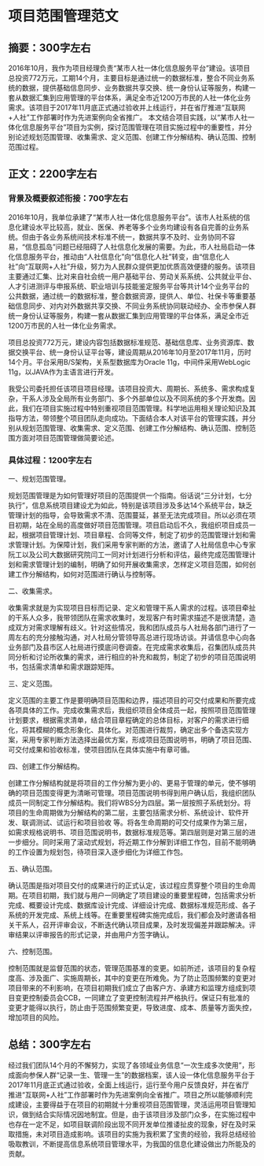 # 项目范围管理范文

## 摘要：300字左右
2016年10月，我作为项目经理负责“某市人社一体化信息服务平台”建设。该项目总投资772万元，工期14个月，主要目标是通过统一的数据标准，整合不同业务系统的数据，提供基础信息同步、业务数据共享交换、统一身份认证等服务，构建一套从数据汇集到应用管理的平台体系，满足全市近1200万市民的人社一体化业务需求。该项目于2017年11月底正式通过验收并上线运行，并在省厅推进“互联网+人社”工作部署时作为先进案例向全省推广。
本文结合项目实践，以“某市人社一体化信息服务平台”项目为实例，探讨范围管理在项目实施过程中的重要性，并分别论述规划范围管理、收集需求、定义范围、创建工作分解结构、确认范围、控制范围过程。

## 正文：2200字左右
### 背景及概要叙述衔接：700字左右
2016年10月，我单位承建了“某市人社一体化信息服务平台”。该市人社系统的信息化建设水平比较高，就业、医保、养老等多个业务均建设有各自完善的业务系统。但由于各业务系统间技术标准不统一，数据共享不及时、业务协同不容易，“信息孤岛”问题已经阻碍了人社信息化发展的需要。为此，市人社局启动一体化信息服务平台，推动由“人社信息化”向“信息化人社”转变，由“信息化人社”向“互联网+人社”升级，努力为人民群众提供更加优质高效便捷的服务。该项目主要通过汇集、比对来自社会统一用户基础平台、劳动关系系统、公共就业平台、人才引进测评与申报系统、职业培训与技能鉴定服务平台等共计14个业务平台的公共数据，通过统一的数据标准，整合数据资源，提供人、单位、社保卡等重要基础信息同步、对内对外数据共享交换、不同业务系统协同联动经办、全市参保人群统一身份认证等服务，构建一套从数据汇集到应用管理的平台体系，满足全市近1200万市民的人社一体化业务需求。

项目总投资772万元，建设内容包括数据标准规范、基础信息库、业务资源库、数据交换平台、统一身份认证平台等，建设周期从2016年10月至2017年11月，历时14个月。平台采用B/S架构，关系型数据库为Oracle 11g，中间件采用WebLogic 11g，以JAVA作为主语言进行开发。

我受公司委托担任该项目项目经理。该项目投资大、周期长、系统多、需求构成复杂，干系人涉及全局所有业务部门、多个外部单位以及不同系统的多个开发商。因此，我们在项目实施过程中特别重视项目范围管理。科学地运用相关理论知识及其指导方法，带领整个项目团队走向成功。下面结合本人对该平台的管理实践，并分别从规划范围管理、收集需求、定义范围、创建工作分解结构、确认范围、控制范围方面对项目范围管理做简要论述。

### 具体过程：1200字左右
一、规划范围管理。

规划范围管理是为如何管理好项目的范围提供一个指南。俗话说“三分计划，七分执行”，信息系统项目建设尤为如此，特别是该项目涉及多达14个系统平台，缺乏管理计划的指导，会导致需求不清、范围蔓延，甚至无法完成项目。所以必须在项目初期，站在全局的高度做好项目范围管理。项目启动后不久，我组织项目成员一起，根据项目管理计划、项目章程、合同等文件，制定了初步的范围管理计划和需求管理计划。为保障计划，我们采用专家判断的方法，邀请了人社局信息中心专家阮工以及公司大数据研究院闫工一同对计划进行分析和评估，最终完成范围管理计划和需求管理计划的编制，明确了如何开展收集需求，怎样定义项目范围，如何创建工作分解结构，如何对范围进行确认与控制等。

二、收集需求。

收集需求就是为实现项目目标而记录、定义和管理干系人需求的过程。该项目牵扯的干系人众多，我带领团队在需求收集时，发现客户有时需求描述不是很清楚，造成双方对需求理解有歧义。针对这些情况，我和团队成员与人社局各部门进行了一周左右的充分接触沟通，对人社局分管领导高总进行现场访谈。并请信息中心向各业务部门及县市区人社局进行摸底问卷调查。在完成需求收集后，召集团队成员共同分析和讨论所收集的需求，进行相应的补充和裁剪，制定了初步的项目范围说明书，包括需求清单和需求跟踪矩阵。

三、定义范围。

定义范围的主要工作是要明确项目范围和边界，描述项目的可交付成果和所要完成各项具体的工作。完成收集需求后，我组织项目全体成员一起，按照项目范围管理计划要求，根据需求清单，结合项目章程确定的总体目标，对客户的需求进行细化，将其模糊的概念形象化、具体化。对范围进行裁剪，确定出多个备选实现方案，采用专家判断方法选择出最优方案，形成项目范围说明书，明确了项目范围、可交付成果和验收标准，使项目团队在具体实施中有章可循。

四、创建工作分解结构。

创建工作分解结构就是将项目的工作分解为更小的、更易于管理的单元，使不够明确的项目范围变得更为清晰可管理。项目范围说明书得到用户确认后，我组织团队成员一同制定工作分解结构。我们将WBS分为四层。第一层按照子系统划分。将项目的生命周期做为分解结构的第二层，主要包括需求分析、系统设计、软件开发、联调测试、试运行和项目验收 等。将各生命周期的可交付成果作为第三层，如需求规格说明书、项目范围说明书，数据标准规范等。第四层则是对第三层的进一步细分。同时采用了滚动式规划，将近期工作分解到详细工作包，目前不能明确的工作设置为规划包，待项目深入逐步细化为详细工作包。

五、确认范围。

确认范围是指对项目交付的成果进行的正式认定，该过程应贯穿整个项目的生命周期。在项目初期，我们就与用户一同确定了项目建设的重要里程碑，包括需求分析完成、概要设计完成、数据库设计完成、详细设计完成、数据标准规范形成、各子系统的开发完成、系统上线等。在重要里程碑实施完成后，我们都会及时邀请各相关干系人，召开评审会议，不断迭代确认项目成果，及时发现偏差并跟踪解决。评审结果以评审报告的形式记录，并由用户方签字确认。

六、控制范围。

控制范围就是监督范围的状态，管理范围基准的变更。如前所述，该项目的复杂程度高、涉及面广、实施周期长，其中的变更在所难免。为了防止范围频繁的变更对项目带来的不利影响，在项目初期我们成立了由客户方、承建方和监理方组成到项目变更控制委员会CCB，一同建立了变更控制流程并严格执行。保证只有批准的变更才能得以执行，防止由于范围频繁变更，导致进度、成本、质量等方面失控，增加项目的风险。

## 总结：300字左右
经过我们团队14个月的不懈努力，实现了各领域业务信息“一次生成多次使用”，形成面向参保人群“记录一生、管理一生”的数据档案，该人设一体化信息服务平台于2017年11月底正式通过验收，全面上线运行，运行至今用户反馈良好，并在省厅推进“互联网+人社”工作部署时作为先进案例向全省推广。项目之所以能够顺利完成建设，主要得益于在项目的初期就十分重视项目范围管理，灵活运用项目管理知识，做到结合实际情况因地制宜。但是，由于该项目涉及部门众多，在实施过程中也存在一定不足，如项目联调阶段出现不同开发单位推诿扯皮的现象，好在及时采取措施，未对项目造成影响。该项目的实施为我积累了宝贵的经验，我将总结经验吸取教训，不断提高信息系统项目管理水平，为我国的信息化建设做出力所能及的贡献。
